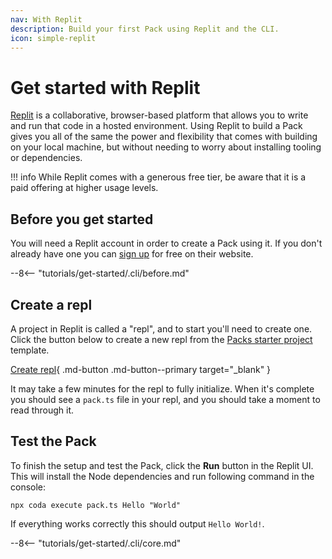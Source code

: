 ```yaml
---
nav: With Replit
description: Build your first Pack using Replit and the CLI.
icon: simple-replit
---
```


# Get started with Replit

[Replit][replit_home] is a collaborative, browser-based platform that allows you to write and run that code in a hosted environment. Using Replit to build a Pack gives you all of the same the power and flexibility that comes with building on your local machine, but without needing to worry about installing tooling or dependencies.

!!! info
    While Replit comes with a generous free tier, be aware that it is a paid offering at higher usage levels.


## Before you get started

You will need a Replit account in order to create a Pack using it. If you don't already have one you can [sign up][replit_signup] for free on their website.

--8<-- "tutorials/get-started/.cli/before.md"


## Create a repl

A project in Replit is called a "repl", and to start you'll need to create one. Click the button below to create a new repl from the [Packs starter project][github_packs_starter] template.

[Create repl][replit_from_github]{ .md-button .md-button--primary target="_blank" }

It may take a few minutes for the repl to fully initialize. When it's complete you should see a `pack.ts` file in your repl, and you should take a moment to read through it.


## Test the Pack

To finish the setup and test the Pack, click the **Run** button in the Replit UI. This will install the Node dependencies and run following command in the console:

```shell
npx coda execute pack.ts Hello "World"
```

If everything works correctly this should output `Hello World!`.


--8<-- "tutorials/get-started/.cli/core.md"


[replit_home]: https://replit.com/
[replit_signup]: https://replit.com/signup
[replit_from_github]: https://replit.com/new/github/coda/packs-starter
[github_packs_starter]: https://github.com/coda/packs-starter
[rebuild]: ../../images/cli_rebuild.gif
